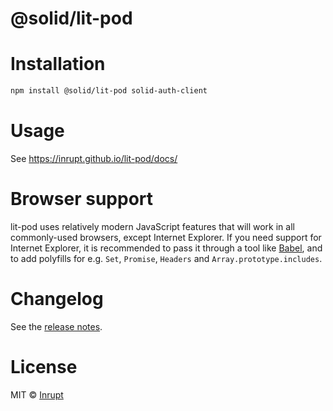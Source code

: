 # @solid/lit-pod

# Installation

```bash
npm install @solid/lit-pod solid-auth-client
```

# Usage

See https://inrupt.github.io/lit-pod/docs/

# Browser support

lit-pod uses relatively modern JavaScript features that will work in all commonly-used browsers, except Internet Explorer. If you need support for Internet Explorer, it is recommended to pass it through a tool like [Babel](https://babeljs.io), and to add polyfills for e.g. `Set`, `Promise`, `Headers` and `Array.prototype.includes`.

# Changelog

See the [release notes](./CHANGELOG.md).

# License

MIT © [Inrupt](https://inrupt.com)
